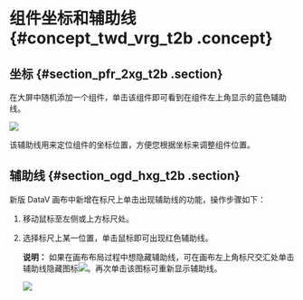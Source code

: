 # 组件坐标和辅助线 {#concept_twd_vrg_t2b .concept}

## 坐标 {#section_pfr_2xg_t2b .section}

在大屏中随机添加一个组件，单击该组件即可看到在组件左上角显示的蓝色辅助线。

![](http://static-aliyun-doc.oss-cn-hangzhou.aliyuncs.com/assets/img/17373/15343030149210_zh-CN.png)

该辅助线用来定位组件的坐标位置，方便您根据坐标来调整组件位置。

## 辅助线 {#section_ogd_hxg_t2b .section}

新版 DataV 画布中新增在标尺上单击出现辅助线的功能，操作步骤如下：

1.  移动鼠标至左侧或上方标尺处。
2.  选择标尺上某一位置，单击鼠标即可出现红色辅助线。

    **说明：** 如果在画布布局过程中想隐藏辅助线，可在画布左上角标尺交汇处单击辅助线隐藏图标![](http://static-aliyun-doc.oss-cn-hangzhou.aliyuncs.com/assets/img/17373/15343030149213_zh-CN.png)。再次单击该图标可重新显示辅助线。

    ![](images/9215_zh-CN.gif)


